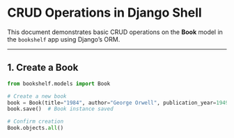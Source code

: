 # CRUD Operations in Django Shell

This document demonstrates basic CRUD operations on the **Book** model in the `bookshelf` app using Django’s ORM.

---

## **1. Create a Book**

```python
from bookshelf.models import Book

# Create a new book
book = Book(title="1984", author="George Orwell", publication_year=1949)
book.save()  # Book instance saved

# Confirm creation
Book.objects.all()
